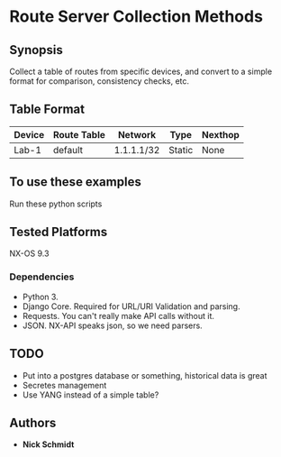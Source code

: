 # Route Server Collection Methods

## Synopsis

Collect a table of routes from specific devices, and convert to a simple format for comparison, consistency checks, etc.

## Table Format

|Device|Route Table|Network|Type|Nexthop|
|---|---|---|---|---|
|Lab-1  |default    |1.1.1.1/32 |Static |None   |

## To use these examples

Run these python scripts

## Tested Platforms

NX-OS 9.3

### Dependencies

* Python 3.
* Django Core. Required for URL/URI Validation and parsing.
* Requests. You can't really make API calls without it.
* JSON. NX-API speaks json, so we need parsers.

## TODO

* Put into a postgres database or something, historical data is great
* Secretes management
* Use YANG instead of a simple table?

## Authors

* **Nick Schmidt**
